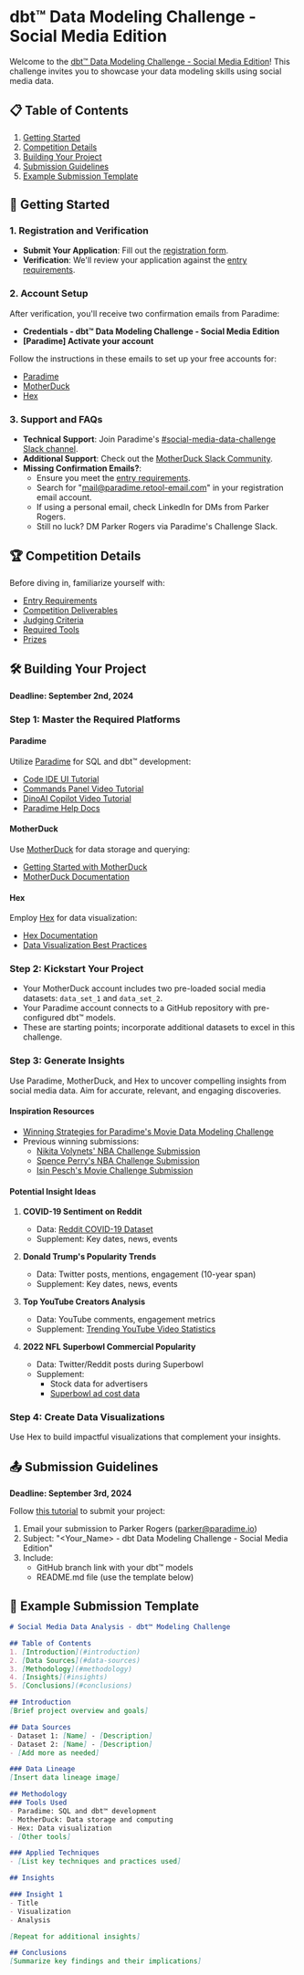 # dbt™ Data Modeling Challenge - Social Media Edition

Welcome to the [dbt™ Data Modeling Challenge - Social Media Edition](https://www.paradime.io/dbt-data-modeling-challenge-social-edition)! This challenge invites you to showcase your data modeling skills using social media data.

## 📋 Table of Contents
1. [Getting Started](#getting-started)
2. [Competition Details](#competition-details)
3. [Building Your Project](#building-your-project)
4. [Submission Guidelines](#submission-guidelines)
5. [Example Submission Template](#example-submission-template)

## 🚀 Getting Started

### 1. Registration and Verification
- **Submit Your Application**: Fill out the [registration form](https://www.paradime.io/dbt-data-modeling-challenge-movie-edition#div-registration-form).
- **Verification**: We'll review your application against the [entry requirements](https://www.paradime.io/dbt-data-modeling-challenge-movie-edition#div-how-it-works-2).

### 2. Account Setup
After verification, you'll receive two confirmation emails from Paradime:
- **Credentials - dbt™ Data Modeling Challenge - Social Media Edition**
- **[Paradime] Activate your account**

Follow the instructions in these emails to set up your free accounts for:
- [Paradime](https://www.paradime.io/)
- [MotherDuck](https://motherduck.com/)
- [Hex](https://hex.tech/)

### 3. Support and FAQs
- **Technical Support**: Join Paradime's [#social-media-data-challenge Slack channel](https://paradimers.slack.com/join/shared_invite/zt-1mzax4sb8-jgw~hXRlDHAx~KN0az18bw#/shared-invite/email).
- **Additional Support**: Check out the [MotherDuck Slack Community](https://join.slack.com/t/motherduckcommunity/shared_invite/zt-2hh1g7kec-Z9q8wLd_~alry9~VbMiVqA).
- **Missing Confirmation Emails?**: 
  - Ensure you meet the [entry requirements](https://www.paradime.io/dbt-data-modeling-challenge-movie-edition#div-how-it-works-2).
  - Search for "mail@paradime.retool-email.com" in your registration email account.
  - If using a personal email, check LinkedIn for DMs from Parker Rogers.
  - Still no luck? DM Parker Rogers via Paradime's Challenge Slack.

## 🏆 Competition Details

Before diving in, familiarize yourself with:
- [Entry Requirements](https://www.paradime.io/dbt-data-modeling-challenge-movie-edition#div-how-it-works-2)
- [Competition Deliverables](https://www.paradime.io/dbt-data-modeling-challenge-movie-edition#div-how-it-works-2)
- [Judging Criteria](https://www.paradime.io/dbt-data-modeling-challenge-movie-edition#div-how-it-works-2)
- [Required Tools](https://www.paradime.io/dbt-data-modeling-challenge-movie-edition#div-how-it-works-2)
- [Prizes](https://www.paradime.io/dbt-data-modeling-challenge-movie-edition#div-whats-in-it-for-you)

## 🛠 Building Your Project

**Deadline: September 2nd, 2024**

### Step 1: Master the Required Platforms

#### Paradime
Utilize [Paradime](https://www.paradime.io/) for SQL and dbt™ development:
- [Code IDE UI Tutorial](https://app.arcade.software/share/7kRyaYbPoGc5ofmJfmvY)
- [Commands Panel Video Tutorial](https://www.youtube.com/watch?v=wQtIn-tnnbg)
- [DinoAI Copilot Video Tutorial](https://www.youtube.com/watch?v=KqiosgQFsuk)
- [Paradime Help Docs](https://docs.paradime.io/app-help)

#### MotherDuck
Use [MotherDuck](https://motherduck.com/) for data storage and querying:
- [Getting Started with MotherDuck](https://motherduck.com/docs/getting-started/)
- [MotherDuck Documentation](https://motherduck.com/docs/)

#### Hex
Employ [Hex](https://hex.tech/) for data visualization:
- [Hex Documentation](https://learn.hex.tech/)
- [Data Visualization Best Practices](https://learn.hex.tech/tutorials/visualize-data)

### Step 2: Kickstart Your Project
- Your MotherDuck account includes two pre-loaded social media datasets: `data_set_1` and `data_set_2`.
- Your Paradime account connects to a GitHub repository with pre-configured dbt™ models.
- These are starting points; incorporate additional datasets to excel in this challenge.

### Step 3: Generate Insights
Use Paradime, MotherDuck, and Hex to uncover compelling insights from social media data. Aim for accurate, relevant, and engaging discoveries.

#### Inspiration Resources
- [Winning Strategies for Paradime's Movie Data Modeling Challenge](https://www.paradime.io/blog/winning-strategies-movie-challenge)
- Previous winning submissions:
  - [Nikita Volynets' NBA Challenge Submission](https://github.com/nikita-volynets/nba-challenge-dbt-paradime/blob/main/README.md)
  - [Spence Perry's NBA Challenge Submission](https://github.com/paradime-io/paradime-dbt-nba-data-challenge/blob/nba-spence-perry/README.md)
  - [Isin Pesch's Movie Challenge Submission](https://github.com/paradime-io/paradime-dbt-movie-challenge/blob/movie-isin-pesch-deel-com/README.md)

#### Potential Insight Ideas
1. **COVID-19 Sentiment on Reddit**
   - Data: [Reddit COVID-19 Dataset](https://www.kaggle.com/datasets/pavellexyr/the-reddit-covid-dataset)
   - Supplement: Key dates, news, events

2. **Donald Trump's Popularity Trends**
   - Data: Twitter posts, mentions, engagement (10-year span)
   - Supplement: Key dates, news, events

3. **Top YouTube Creators Analysis**
   - Data: YouTube comments, engagement metrics
   - Supplement: [Trending YouTube Video Statistics](https://www.kaggle.com/datasets/datasnaek/youtube-new?select=CAvideos.csv)

4. **2022 NFL Superbowl Commercial Popularity**
   - Data: Twitter/Reddit posts during Superbowl
   - Supplement: 
     - Stock data for advertisers
     - [Superbowl ad cost data](https://money.usnews.com/money/personal-finance/spending/articles/how-much-does-the-average-super-bowl-commercial-cost)

### Step 4: Create Data Visualizations
Use Hex to build impactful visualizations that complement your insights.

## 📤 Submission Guidelines

**Deadline: September 3rd, 2024**

Follow [this tutorial](https://app.arcade.software/share/mpoE0fK5HknHZJ3xLVVs) to submit your project:

1. Email your submission to Parker Rogers (parker@paradime.io)
2. Subject: "<Your_Name> - dbt Data Modeling Challenge - Social Media Edition"
3. Include:
   - GitHub branch link with your dbt™ models
   - README.md file (use the template below)

## 📝 Example Submission Template

```markdown
# Social Media Data Analysis - dbt™ Modeling Challenge

## Table of Contents
1. [Introduction](#introduction)
2. [Data Sources](#data-sources)
3. [Methodology](#methodology)
4. [Insights](#insights)
5. [Conclusions](#conclusions)

## Introduction
[Brief project overview and goals]

## Data Sources
- Dataset 1: [Name] - [Description]
- Dataset 2: [Name] - [Description]
- [Add more as needed]

### Data Lineage
[Insert data lineage image]

## Methodology
### Tools Used
- Paradime: SQL and dbt™ development
- MotherDuck: Data storage and computing
- Hex: Data visualization
- [Other tools]

### Applied Techniques
- [List key techniques and practices used]

## Insights

### Insight 1
- Title
- Visualization
- Analysis

[Repeat for additional insights]

## Conclusions
[Summarize key findings and their implications]
